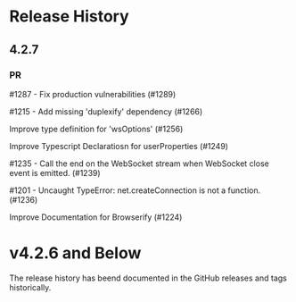 # Release History

## 4.2.7

### PR

#1287 - Fix production vulnerabilities (#1289)

#1215 - Add missing 'duplexify' dependency (#1266)

Improve type definition for 'wsOptions' (#1256)

Improve Typescript Declaratiosn for userProperties (#1249)

#1235 - Call the end on the WebSocket stream when WebSocket close event is emitted. (#1239)

#1201 - Uncaught TypeError: net.createConnection is not a function. (#1236)

Improve Documentation for Browserify (#1224)

# v4.2.6 and Below

The release history has beend documented in the GitHub releases and tags historically. 